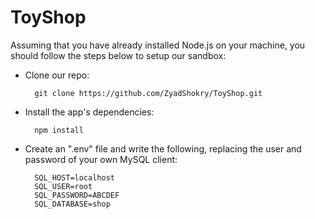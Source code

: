 # ToyShop
Assuming that you have already installed Node.js on your machine, you should follow the steps below to setup our sandbox:

- Clone our repo:

        git clone https://github.com/ZyadShokry/ToyShop.git

- Install the app's dependencies:

        npm install
- Create an ".env" file and write the following, replacing the user and password of your own MySQL client:

        
        SQL_HOST=localhost
        SQL_USER=root
        SQL_PASSWORD=ABCDEF
        SQL_DATABASE=shop
        



